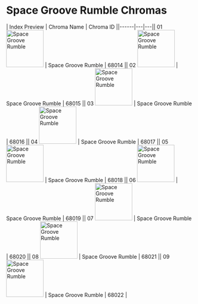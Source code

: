 # Space Groove Rumble Chromas

| Index  Preview | Chroma Name | Chroma ID ||------|---|---|| 01  <img src='https://raw.communitydragon.org/latest/plugins/rcp-be-lol-game-data/global/default/v1/champion-chroma-images/68/68014.png' alt='Space Groove Rumble' width='100'> | Space Groove Rumble | 68014 || 02  <img src='https://raw.communitydragon.org/latest/plugins/rcp-be-lol-game-data/global/default/v1/champion-chroma-images/68/68015.png' alt='Space Groove Rumble' width='100'> | Space Groove Rumble | 68015 || 03  <img src='https://raw.communitydragon.org/latest/plugins/rcp-be-lol-game-data/global/default/v1/champion-chroma-images/68/68016.png' alt='Space Groove Rumble' width='100'> | Space Groove Rumble | 68016 || 04  <img src='https://raw.communitydragon.org/latest/plugins/rcp-be-lol-game-data/global/default/v1/champion-chroma-images/68/68017.png' alt='Space Groove Rumble' width='100'> | Space Groove Rumble | 68017 || 05  <img src='https://raw.communitydragon.org/latest/plugins/rcp-be-lol-game-data/global/default/v1/champion-chroma-images/68/68018.png' alt='Space Groove Rumble' width='100'> | Space Groove Rumble | 68018 || 06  <img src='https://raw.communitydragon.org/latest/plugins/rcp-be-lol-game-data/global/default/v1/champion-chroma-images/68/68019.png' alt='Space Groove Rumble' width='100'> | Space Groove Rumble | 68019 || 07  <img src='https://raw.communitydragon.org/latest/plugins/rcp-be-lol-game-data/global/default/v1/champion-chroma-images/68/68020.png' alt='Space Groove Rumble' width='100'> | Space Groove Rumble | 68020 || 08  <img src='https://raw.communitydragon.org/latest/plugins/rcp-be-lol-game-data/global/default/v1/champion-chroma-images/68/68021.png' alt='Space Groove Rumble' width='100'> | Space Groove Rumble | 68021 || 09  <img src='https://raw.communitydragon.org/latest/plugins/rcp-be-lol-game-data/global/default/v1/champion-chroma-images/68/68022.png' alt='Space Groove Rumble' width='100'> | Space Groove Rumble | 68022 |